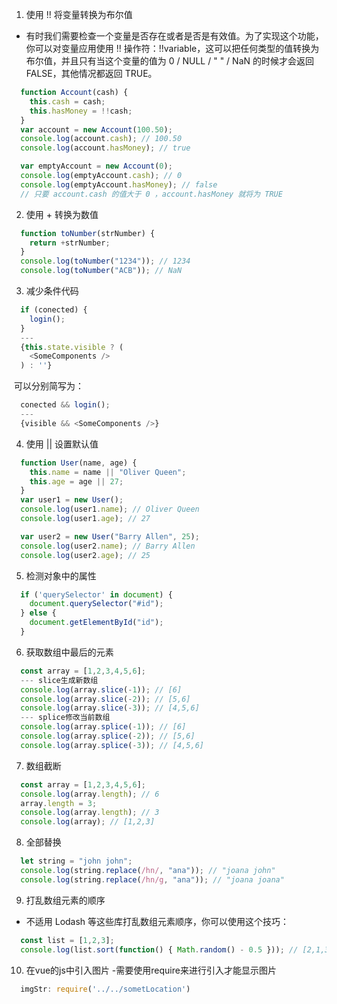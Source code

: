 1. 使用 !! 将变量转换为布尔值
- 有时我们需要检查一个变量是否存在或者是否是有效值。为了实现这个功能，你可以对变量应用使用 !! 操作符：!!variable，这可以把任何类型的值转换为布尔值，并且只有当这个变量的值为 0 / NULL /  " " / NaN 的时候才会返回 FALSE，其他情况都返回 TRUE。
```js
  function Account(cash) {
    this.cash = cash;
    this.hasMoney = !!cash;
  }
  var account = new Account(100.50);
  console.log(account.cash); // 100.50
  console.log(account.hasMoney); // true

  var emptyAccount = new Account(0);
  console.log(emptyAccount.cash); // 0
  console.log(emptyAccount.hasMoney); // false
  // 只要 account.cash 的值大于 0 ，account.hasMoney 就将为 TRUE
```

2. 使用 + 转换为数值
```js
  function toNumber(strNumber) {
    return +strNumber;
  }
  console.log(toNumber("1234")); // 1234
  console.log(toNumber("ACB")); // NaN
```

3. 减少条件代码
```js
  if (conected) {
    login();
  }
  ---
  {this.state.visible ? (
    <SomeComponents />
  ) : ''}
```
  可以分别简写为：
```js
  conected && login();
  ---
  {visible && <SomeComponents />}
```

4. 使用 || 设置默认值
```js
  function User(name, age) {
    this.name = name || "Oliver Queen";
    this.age = age || 27;
  }
  var user1 = new User();
  console.log(user1.name); // Oliver Queen
  console.log(user1.age); // 27

  var user2 = new User("Barry Allen", 25);
  console.log(user2.name); // Barry Allen
  console.log(user2.age); // 25
```
5. 检测对象中的属性
```js
  if ('querySelector' in document) {
    document.querySelector("#id");
  } else {
    document.getElementById("id");
  }
```
6. 获取数组中最后的元素
```js
  const array = [1,2,3,4,5,6];
  --- slice生成新数组
  console.log(array.slice(-1)); // [6]
  console.log(array.slice(-2)); // [5,6]
  console.log(array.slice(-3)); // [4,5,6]
  --- splice修改当前数组
  console.log(array.splice(-1)); // [6]
  console.log(array.splice(-2)); // [5,6]
  console.log(array.splice(-3)); // [4,5,6]
```
7. 数组截断
```js
  const array = [1,2,3,4,5,6];
  console.log(array.length); // 6
  array.length = 3;
  console.log(array.length); // 3
  console.log(array); // [1,2,3]
```
8. 全部替换
```js
  let string = "john john";
  console.log(string.replace(/hn/, "ana")); // "joana john"
  console.log(string.replace(/hn/g, "ana")); // "joana joana"
```
9. 打乱数组元素的顺序
- 不适用 Lodash 等这些库打乱数组元素顺序，你可以使用这个技巧：
```js
  const list = [1,2,3];
  console.log(list.sort(function() { Math.random() - 0.5 })); // [2,1,3]
```
10. 在vue的js中引入图片
-需要使用require来进行引入才能显示图片
```js
  imgStr: require('../../sometLocation')
```



